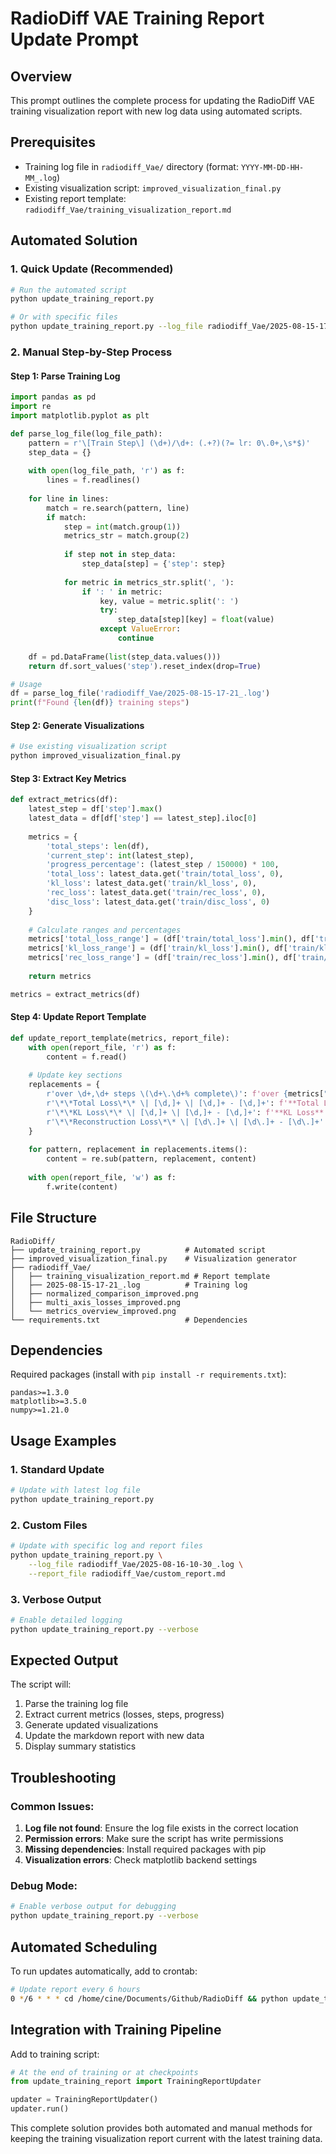 # RadioDiff VAE Training Report Update Prompt

## Overview
This prompt outlines the complete process for updating the RadioDiff VAE training visualization report with new log data using automated scripts.

## Prerequisites
- Training log file in `radiodiff_Vae/` directory (format: `YYYY-MM-DD-HH-MM_.log`)
- Existing visualization script: `improved_visualization_final.py`
- Existing report template: `radiodiff_Vae/training_visualization_report.md`

## Automated Solution

### 1. Quick Update (Recommended)
```bash
# Run the automated script
python update_training_report.py

# Or with specific files
python update_training_report.py --log_file radiodiff_Vae/2025-08-15-17-21_.log --report_file radiodiff_Vae/training_visualization_report.md
```

### 2. Manual Step-by-Step Process

#### Step 1: Parse Training Log
```python
import pandas as pd
import re
import matplotlib.pyplot as plt

def parse_log_file(log_file_path):
    pattern = r'\[Train Step\] (\d+)/\d+: (.+?)(?= lr: 0\.0+,\s*$)'
    step_data = {}
    
    with open(log_file_path, 'r') as f:
        lines = f.readlines()
    
    for line in lines:
        match = re.search(pattern, line)
        if match:
            step = int(match.group(1))
            metrics_str = match.group(2)
            
            if step not in step_data:
                step_data[step] = {'step': step}
            
            for metric in metrics_str.split(', '):
                if ': ' in metric:
                    key, value = metric.split(': ')
                    try:
                        step_data[step][key] = float(value)
                    except ValueError:
                        continue
    
    df = pd.DataFrame(list(step_data.values()))
    return df.sort_values('step').reset_index(drop=True)

# Usage
df = parse_log_file('radiodiff_Vae/2025-08-15-17-21_.log')
print(f"Found {len(df)} training steps")
```

#### Step 2: Generate Visualizations
```bash
# Use existing visualization script
python improved_visualization_final.py
```

#### Step 3: Extract Key Metrics
```python
def extract_metrics(df):
    latest_step = df['step'].max()
    latest_data = df[df['step'] == latest_step].iloc[0]
    
    metrics = {
        'total_steps': len(df),
        'current_step': int(latest_step),
        'progress_percentage': (latest_step / 150000) * 100,
        'total_loss': latest_data.get('train/total_loss', 0),
        'kl_loss': latest_data.get('train/kl_loss', 0),
        'rec_loss': latest_data.get('train/rec_loss', 0),
        'disc_loss': latest_data.get('train/disc_loss', 0)
    }
    
    # Calculate ranges and percentages
    metrics['total_loss_range'] = (df['train/total_loss'].min(), df['train/total_loss'].max())
    metrics['kl_loss_range'] = (df['train/kl_loss'].min(), df['train/kl_loss'].max())
    metrics['rec_loss_range'] = (df['train/rec_loss'].min(), df['train/rec_loss'].max())
    
    return metrics

metrics = extract_metrics(df)
```

#### Step 4: Update Report Template
```python
def update_report_template(metrics, report_file):
    with open(report_file, 'r') as f:
        content = f.read()
    
    # Update key sections
    replacements = {
        r'over \d+,\d+ steps \(\d+\.\d+% complete\)': f'over {metrics["current_step"]:,} steps ({metrics["progress_percentage"]:.1f}% complete)',
        r'\*\*Total Loss\*\* \| [\d,]+ \| [\d,]+ - [\d,]+': f'**Total Loss** | {metrics["total_loss"]:,.0f} | {metrics["total_loss_range"][0]:,.0f} - {metrics["total_loss_range"][1]:,.0f}',
        r'\*\*KL Loss\*\* \| [\d,]+ \| [\d,]+ - [\d,]+': f'**KL Loss** | {metrics["kl_loss"]:,.0f} | {metrics["kl_loss_range"][0]:,.0f} - {metrics["kl_loss_range"][1]:,.0f}',
        r'\*\*Reconstruction Loss\*\* \| [\d\.]+ \| [\d\.]+ - [\d\.]+': f'**Reconstruction Loss** | {metrics["rec_loss"]:.2f} | {metrics["rec_loss_range"][0]:.2f} - {metrics["rec_loss_range"][1]:.2f}',
    }
    
    for pattern, replacement in replacements.items():
        content = re.sub(pattern, replacement, content)
    
    with open(report_file, 'w') as f:
        f.write(content)
```

## File Structure

```
RadioDiff/
├── update_training_report.py          # Automated script
├── improved_visualization_final.py    # Visualization generator
├── radiodiff_Vae/
│   ├── training_visualization_report.md # Report template
│   ├── 2025-08-15-17-21_.log          # Training log
│   ├── normalized_comparison_improved.png
│   ├── multi_axis_losses_improved.png
│   └── metrics_overview_improved.png
└── requirements.txt                   # Dependencies
```

## Dependencies

Required packages (install with `pip install -r requirements.txt`):
```
pandas>=1.3.0
matplotlib>=3.5.0
numpy>=1.21.0
```

## Usage Examples

### 1. Standard Update
```bash
# Update with latest log file
python update_training_report.py
```

### 2. Custom Files
```bash
# Update with specific log and report files
python update_training_report.py \
    --log_file radiodiff_Vae/2025-08-16-10-30_.log \
    --report_file radiodiff_Vae/custom_report.md
```

### 3. Verbose Output
```bash
# Enable detailed logging
python update_training_report.py --verbose
```

## Expected Output

The script will:
1. Parse the training log file
2. Extract current metrics (losses, steps, progress)
3. Generate updated visualizations
4. Update the markdown report with new data
5. Display summary statistics

## Troubleshooting

### Common Issues:
1. **Log file not found**: Ensure the log file exists in the correct location
2. **Permission errors**: Make sure the script has write permissions
3. **Missing dependencies**: Install required packages with pip
4. **Visualization errors**: Check matplotlib backend settings

### Debug Mode:
```bash
# Enable verbose output for debugging
python update_training_report.py --verbose
```

## Automated Scheduling

To run updates automatically, add to crontab:
```bash
# Update report every 6 hours
0 */6 * * * cd /home/cine/Documents/Github/RadioDiff && python update_training_report.py >> /var/log/radiodiff_report.log 2>&1
```

## Integration with Training Pipeline

Add to training script:
```python
# At the end of training or at checkpoints
from update_training_report import TrainingReportUpdater

updater = TrainingReportUpdater()
updater.run()
```

This complete solution provides both automated and manual methods for keeping the training visualization report current with the latest training data.